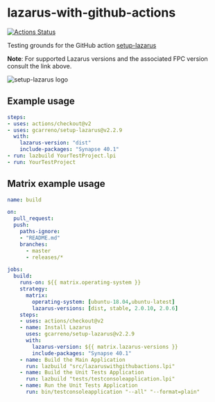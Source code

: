 # lazarus-with-github-actions

[![Actions Status](https://github.com/gcarreno/lazarus-with-github-actions/workflows/build-test/badge.svg)](https://github.com/gcarreno/lazarus-with-github-actions/actions)

Testing grounds for the GitHub action [setup-lazarus](https://github.com/gcarreno/setup-lazarus)

**Note**: For supported Lazarus versions and the associated FPC version consult the link above.

![setup-lazarus logo](https://github.com/gcarreno/setup-lazarus/blob/master/images/setup-lazarus-logo.png)

## Example usage

```yaml
steps:
- uses: actions/checkout@v2
- uses: gcarreno/setup-lazarus@v2.2.9
  with:
    lazarus-version: "dist"
    include-packages: "Synapse 40.1"
- run: lazbuild YourTestProject.lpi
- run: YourTestProject
```

## Matrix example usage

```yaml
name: build

on:
  pull_request:
  push:
    paths-ignore:
    - "README.md"
    branches:
      - master
      - releases/*

jobs:
  build:
    runs-on: ${{ matrix.operating-system }}
    strategy:
      matrix:
        operating-system: [ubuntu-18.04,ubuntu-latest]
        lazarus-versions: [dist, stable, 2.0.10, 2.0.6]
    steps:
    - uses: actions/checkout@v2
    - name: Install Lazarus
      uses: gcarreno/setup-lazarus@v2.2.9
      with:
        lazarus-version: ${{ matrix.lazarus-versions }}
        include-packages: "Synapse 40.1"
    - name: Build the Main Application
      run: lazbuild "src/lazaruswithgithubactions.lpi"
    - name: Build the Unit Tests Application
      run: lazbuild "tests/testconsoleapplication.lpi"
    - name: Run the Unit Tests Application
      run: bin/testconsoleapplication "--all" "--format=plain"
```
